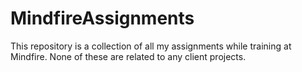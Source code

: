 # MindfireAssignments

This repository is a collection of all my assignments while training at Mindfire.
None of these are related to any client projects.
